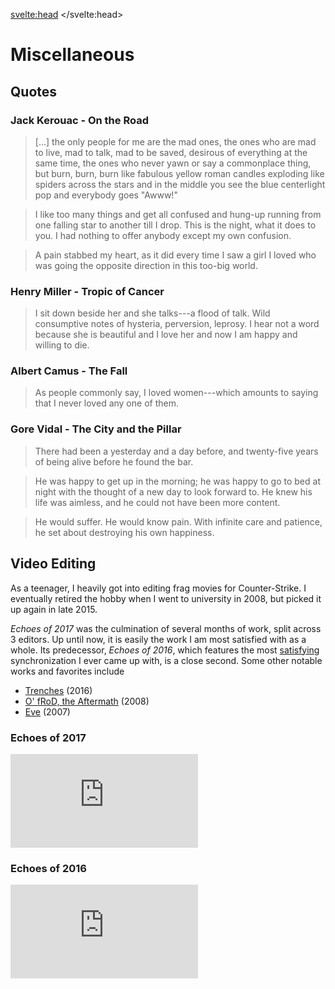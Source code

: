<svelte:head>
	<title>Misc | Niklas Koep</title>
</svelte:head>

# Miscellaneous

## Quotes

### Jack Kerouac - On the Road

> [...] the only people for me are the mad ones, the ones who are mad to live,
> mad to talk, mad to be saved, desirous of everything at the same time, the
> ones who never yawn or say a commonplace thing, but burn, burn, burn like
> fabulous yellow roman candles exploding like spiders across the stars and in
> the middle you see the blue centerlight pop and everybody goes "Awww!"

> I like too many things and get all confused and hung-up running from one
> falling star to another till I drop. This is the night, what it does to you.
> I had nothing to offer anybody except my own confusion.

> A pain stabbed my heart, as it did every time I saw a girl I loved who was
> going the opposite direction in this too-big world.


### Henry Miller - Tropic of Cancer

> I sit down beside her and she talks---a flood of talk. Wild consumptive notes
> of hysteria, perversion, leprosy. I hear not a word because she is beautiful
> and I love her and now I am happy and willing to die.

### Albert Camus - The Fall

> As people commonly say, I loved women---which amounts to saying that I never
> loved any one of them.

### Gore Vidal - The City and the Pillar

> There had been a yesterday and a day before, and twenty-five years of being
> alive before he found the bar.

> He was happy to get up in the morning; he was happy to go to bed at night
> with the thought of a new day to look forward to. He knew his life was
> aimless, and he could not have been more content.

> He would suffer. He would know pain. With infinite care and patience, he set
> about destroying his own happiness.

## Video Editing

As a teenager, I heavily got into editing frag movies for Counter-Strike.
I eventually retired the hobby when I went to university in 2008, but picked it
up again in late 2015.

*Echoes of 2017* was the culmination of several months of work, split across
3 editors.
Up until now, it is easily the work I am most satisfied with as a whole.
Its predecessor, *Echoes of 2016*, which features the most
[satisfying](https://youtu.be/MO_XwBLHsFE?t=178) synchronization I ever came up
with, is a close second.
Some other notable works and favorites include

- [Trenches](https://youtu.be/GEtdRpNrWb4) (2016)
- [O' fRoD, the Aftermath](https://youtu.be/34DeJGlylsA) (2008)
- [Eve](https://youtu.be/yZgt4lSz5NA) (2007)

### Echoes of 2017

<div class="video">
  <iframe src="https://www.youtube.com/embed/DtJYa5F2ghI" frameborder="0"
          allowfullscreen>
  </iframe>
</div>

### Echoes of 2016

<div class="video">
  <iframe src="https://www.youtube.com/embed/MO_XwBLHsFE" frameborder="0"
          allowfullscreen>
  </iframe>
</div>
